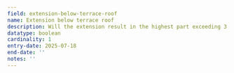 ```yaml
---
field: extension-below-terrace-roof
name: Extension below terrace roof
description: Will the extension result in the highest part exceeding 3.5 metres above any roof in the terrace
datatype: boolean
cardinality: 1
entry-date: 2025-07-18
end-date: ''
notes: ''
---
```

